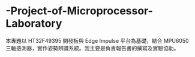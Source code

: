 # -Project-of-Microprocessor-Laboratory
本專題以 HT32F49395 開發板與 Edge Impulse 平台為基礎，結合 MPU6050 三軸感測器，實作姿勢辨識系統。我主要是負責報告書的撰寫及實驗協助。
